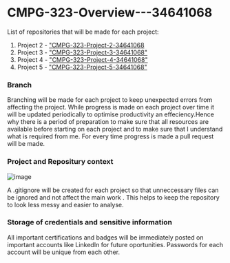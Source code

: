 # CMPG-323-Overview---34641068

List of repositories that will be made for each project:
1. Project 2 - ["CMPG-323-Project-2-34641068](https://classroom.github.com/a/290U_JNB)
2. Project 3 - ["CMPG-323-Project-3-34641068"](https://classroom.github.com/a/QXrtxkgT)
3. Project 4 - ["CMPG-323-Project-4-34641068"](https://classroom.github.com/a/RIlr5Co8)
4. Project 5 - ["CMPG-323-Project-5-34641068"](https://classroom.github.com/a/Hd9PNu-x)

### Branch

Branching will be made for each project to keep unexpected errors from affecting the project. While progress is made on each project over time it will be updated periodically to optimise productivity an effeciency.Hence why there is a period of preparation to make sure that all resources are available before starting on each project and to make sure that I understand what is required from me.
For every time progress is made a pull request will be made.

### Project and Repositury context
![image](https://github.com/Ndukulele/CMPG323_Overview_34641068/assets/90989283/e52ce139-f1f5-4b3a-8765-db369a977a88)

A .gitignore will be created for each project so that unneccessary files can be ignored and not affect the main work .
This helps to keep the repository to look less messy and easier to analyse.

### Storage of credentials and sensitive information

All important certifications and badges will be immediately posted on important accounts like LinkedIn for future oportunities. Passwords for each account will be unique from each other. 
